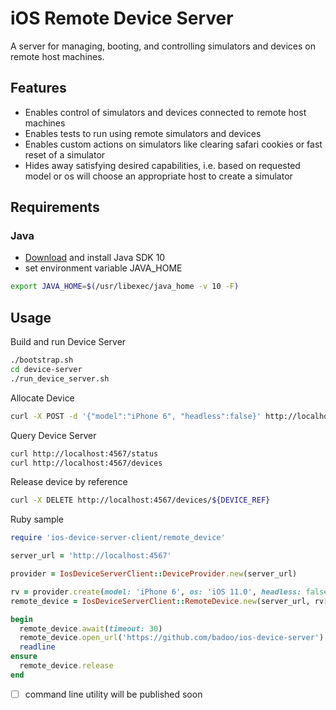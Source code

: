 # iOS Remote Device Server

A server for managing, booting, and controlling simulators and devices on remote host machines.

## Features
- Enables control of simulators and devices connected to remote host machines
- Enables tests to run using remote simulators and devices
- Enables custom actions on simulators like clearing safari cookies or fast reset of a simulator
- Hides away satisfying desired capabilities, i.e. based on requested model or os will choose an appropriate host to create a simulator

## Requirements
### Java
* [Download](http://google.com/#q=download+java+se) and install Java SDK 10
* set environment variable JAVA_HOME
```bash
export JAVA_HOME=$(/usr/libexec/java_home -v 10 -F)
```

## Usage

Build and run Device Server
```bash
./bootstrap.sh
cd device-server
./run_device_server.sh
``` 

Allocate Device
```bash
curl -X POST -d '{"model":"iPhone 6", "headless":false}' http://localhost:4567/devices
```

Query Device Server
```bash
curl http://localhost:4567/status
curl http://localhost:4567/devices
```

Release device by reference
```bash
curl -X DELETE http://localhost:4567/devices/${DEVICE_REF}
```

Ruby sample
```ruby
require 'ios-device-server-client/remote_device'

server_url = 'http://localhost:4567'

provider = IosDeviceServerClient::DeviceProvider.new(server_url)

rv = provider.create(model: 'iPhone 6', os: 'iOS 11.0', headless: false)
remote_device = IosDeviceServerClient::RemoteDevice.new(server_url, rv['ref'])

begin
  remote_device.await(timeout: 30)
  remote_device.open_url('https://github.com/badoo/ios-device-server')
  readline
ensure
  remote_device.release
end
```


- [ ] command line utility will be published soon
